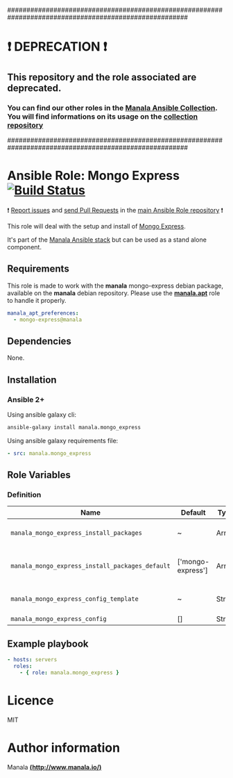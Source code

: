 #######################################################################################################

# :exclamation: DEPRECATION :exclamation:

## This repository and the role associated are deprecated.

### You can find our other roles in the [Manala Ansible Collection](https://galaxy.ansible.com/manala/roles). You will find informations on its usage on the [collection repository](https://github.com/manala/ansible-roles)

#######################################################################################################

# Ansible Role: Mongo Express [![Build Status](https://travis-ci.org/manala/ansible-role-mongo_express.svg?branch=master)](https://travis-ci.org/manala/ansible-role-mongo_express)

:exclamation: [Report issues](https://github.com/manala/ansible-roles/issues) and [send Pull Requests](https://github.com/manala/ansible-roles/pulls) in the [main Ansible Role repository](https://github.com/manala/ansible-roles) :exclamation:

This role will deal with the setup and install of [Mongo Express](https://github.com/mongo-express/mongo-express).

It's part of the [Manala Ansible stack](http://www.manala.io) but can be used as a stand alone component.

## Requirements

This role is made to work with the __manala__ mongo-express debian package, available on the __manala__ debian repository. Please use the [**manala.apt**](https://galaxy.ansible.com/manala/apt/) role to handle it properly.

```yaml
manala_apt_preferences:
  - mongo-express@manala
```

## Dependencies

None.

## Installation

### Ansible 2+

Using ansible galaxy cli:

```bash
ansible-galaxy install manala.mongo_express
```

Using ansible galaxy requirements file:

```yaml
- src: manala.mongo_express
```

## Role Variables

### Definition

| Name                                            | Default           | Type   | Description                            |
| ----------------------------------------------- | ----------------- | ------ | -------------------------------------- |
| `manala_mongo_express_install_packages`         | ~                 | Array  | Dependency packages to install         |
| `manala_mongo_express_install_packages_default` | ['mongo-express'] | Array  | Default dependency packages to install |
| `manala_mongo_express_config_template`          | ~                 | String | Configuration template path            |
| `manala_mongo_express_config`                   | []                | String | Configuration                          |

## Example playbook

```yaml
- hosts: servers
  roles:
    - { role: manala.mongo_express }
```

# Licence

MIT

# Author information

Manala [**(http://www.manala.io/)**](http://www.manala.io)
